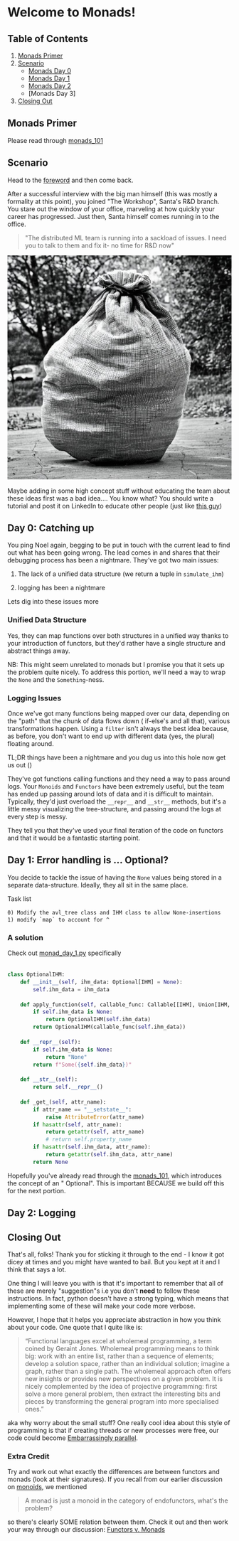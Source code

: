 # Welcome to Monads!

## Table of Contents

1) [Monads Primer](#monads-primer)
2) [Scenario](#scenario)
    - [Monads Day 0](#day-0--catching-up)
    - [Monads Day 1](#day-1--error-handling-is--optional)
    - [Monads Day 2](#day-2--logging)
    - [Monads Day 3]
3) [Closing Out](#closing-out)

## Monads Primer

Please read through [monads_101](notes/monads_101.md)

## Scenario

Head to the [foreword](foreword.md) and then come back.

After a successful interview with the big man himself (this was mostly a formality at this point), you joined "The
Workshop", Santa's R&D branch. You stare out the window of your office, marveling at how quickly your career has
progressed. Just then, Santa himself comes running in to the office.

> "The distributed ML team is running into a sackload of issues. I need you to talk to them and fix it- no time for R&D
> now"

![Sack of problems](../assets/big_sack_of_problems.jpg)

Maybe adding in some high concept stuff without educating the team about these ideas first was a bad idea.... You know
what? You should write
a tutorial and post it on LinkedIn to educate other people (just like [this guy](https://www.linkedin.com/in/ianq/))

## Day 0: Catching up

You ping Noel again, begging to be put in touch with the current lead to find out what has been going wrong. The lead
comes in and shares
that their debugging process has been a nightmare. They've got two main issues:

1) The lack of a unified data structure (we return a tuple in `simulate_ihm`)

2) logging has been a nightmare

Lets dig into these issues more

### Unified Data Structure

Yes, they can map functions over both structures in a unified way thanks to your introduction of functors, but they'd
rather have a single structure and abstract things away.

NB: This might seem unrelated to monads but I promise you that it sets up the problem quite nicely. To address this
portion, we'll need a way to wrap the `None` and the `Something`-ness.

### Logging Issues

Once we've got many functions being mapped over our data, depending on the "path" that the chunk of data flows down (
if-else's and all that),
various transformations happen. Using a `filter` isn't always the best idea because, as before, you don't want to end up
with different data (yes, the plural) floating around.

TL;DR things have been a nightmare and you dug us into this hole now get us out ()

They've got functions calling functions and they need a way to pass
around logs. Your
`Monoids` and `Functors` have been extremely useful, but the team has ended up passing around lots of data and it is
difficult to maintain. Typically, they'd just overload the `__repr__` and `__str__` methods, but it's a little messy
visualizing
the tree-structure, and passing around the logs at every step is messy.

They tell you that they've used your final iteration of the code on functors and that it would be a fantastic starting
point.

## Day 1: Error handling is ... Optional?

You decide to tackle the issue of having the `None` values being stored in a separate data-structure. Ideally, they all
sit in the same place.

Task list

```
0) Modify the avl_tree class and IHM class to allow None-insertions
1) modify `map` to account for ^
```

### A solution

Check out [monad_day_1.py](sol/monad_day_1.py) specifically

```python

class OptionalIHM:
    def __init__(self, ihm_data: Optional[IHM] = None):
        self.ihm_data = ihm_data

    def apply_function(self, callable_func: Callable[[IHM], Union[IHM, None]]) -> "OptionalIHM":
        if self.ihm_data is None:
            return OptionalIHM(self.ihm_data)
        return OptionalIHM(callable_func(self.ihm_data))

    def __repr__(self):
        if self.ihm_data is None:
            return "None"
        return f"Some({self.ihm_data})"

    def __str__(self):
        return self.__repr__()

    def _get_(self, attr_name):
        if attr_name == "__setstate__":
            raise AttributeError(attr_name)
        if hasattr(self, attr_name):
            return getattr(self, attr_name)
            # return self.property_name
        if hasattr(self.ihm_data, attr_name):
            return getattr(self.ihm_data, attr_name)
        return None
```

Hopefully you've already read through the [monads_101](notes/monads_101.md), which introduces the concept of an "
Optional". This is important BECAUSE we build off this for the next portion.

## Day 2: Logging

## Closing Out

That's all, folks! Thank you for sticking it through to the end - I know it got dicey at times and you might have wanted
to bail. But you kept at it and I think that says a lot.

One thing I will leave you with is that it's important to remember that all of these are merely "suggestion"s i.e you
don't **need** to follow these instructions. In fact, python doesn't
have a strong typing, which means that implementing some of these will make your code more verbose.

However, I hope that it helps you appreciate abstraction in how you think about your code. One quote that I quite like is:

> “Functional languages excel at wholemeal programming, a term coined by Geraint Jones. Wholemeal programming means to
> think big: work with an entire list, rather than a sequence of elements; develop a solution space, rather than an
> individual solution; imagine a graph, rather than a single path. The wholemeal approach often offers new insights or
> provides new perspectives on a given problem. It is nicely complemented by the idea of projective programming: first
> solve a more general problem, then extract the interesting bits and pieces by transforming the general program into
> more
> specialised ones.”

aka why worry about the small stuff? One really cool idea about this style of programming is that if creating threads or
new processes were free, our code could
become [Embarrassingly parallel](https://en.wikipedia.org/wiki/Embarrassingly_parallel).

### Extra Credit

Try and work out what exactly the differences are between functors and monads (look at their signatures). If you recall from our earlier discussion on [monoids](../1_monoids/README.md#dec-29th--monoids), we mentioned

> A monad is just a monoid in the category of endofunctors, what's the problem?

so there's clearly SOME relation between them. Check it out and then work your way through our discussion: [Functors v. Monads](notes/functors_monads.md)